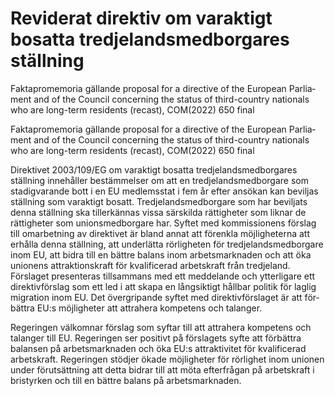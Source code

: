 # Reviderat direktiv om varaktigt bosatta tredjelandsmedborgares ställning

Faktapromemoria gällande proposal for a directive of the European Parlia­ment and of the Council con­cerning the status of third-country nationals who are long-term residents (recast), COM(2022) 650 final

Faktapromemoria gällande proposal for a directive of the European Parlia­ment and of the Council con­cerning the status of third-country nationals who are long-term residents (recast), COM(2022) 650 final

Direktivet 2003/109/EG om varaktigt bosatta tredje­lands­med­borgares ställning inne­håller bestäm­melser om att en tredje­lands­med­borgare som stadig­varande bott i en EU medlems­stat i fem år efter ansökan kan beviljas ställning som varaktigt bosatt. Tredje­lands­med­borgare som har beviljats denna ställning ska till­erkännas vissa sär­skilda rättig­heter som liknar de rättig­heter som unions­med­borgare har. Syftet med kom­missionens förslag till omarbet­ning av direk­tivet är bland annat att förenkla möjlig­heterna att erhålla denna ställning, att under­lätta rörlig­heten för tredje­lands­med­borgare inom EU, att bidra till en bättre balans inom arbets­mark­naden och att öka unionens attraktions­kraft för kvalifi­cerad arbets­kraft från tredje­land. Förslaget presen­teras tillsam­mans med ett med­delande och ytter­ligare ett direktiv­förslag som ett led i att skapa en lång­siktigt håll­bar politik för laglig migration inom EU. Det över­gripande syftet med direktiv­förslaget är att för­bättra EU:s möjlig­heter att attra­hera kompetens och talanger.

Regeringen välkomnar förslag som syftar till att attra­hera kompetens och talanger till EU. Regeringen ser positivt på förslagets syfte att förbättra balansen på arbets­marknaden och öka EU:s attrakti­vitet för kvalifi­cerad arbets­kraft. Regeringen stödjer ökade möjlig­heter för rörlighet inom unionen under förut­sättning att detta bidrar till att möta efter­frågan på arbets­kraft i brist­yrken och till en bättre balans på arbets­marknaden.
